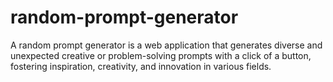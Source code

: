 # random-prompt-generator
A random prompt generator is a web application that generates diverse and unexpected creative or problem-solving prompts with a click of a button, fostering inspiration, creativity, and innovation in various fields.
